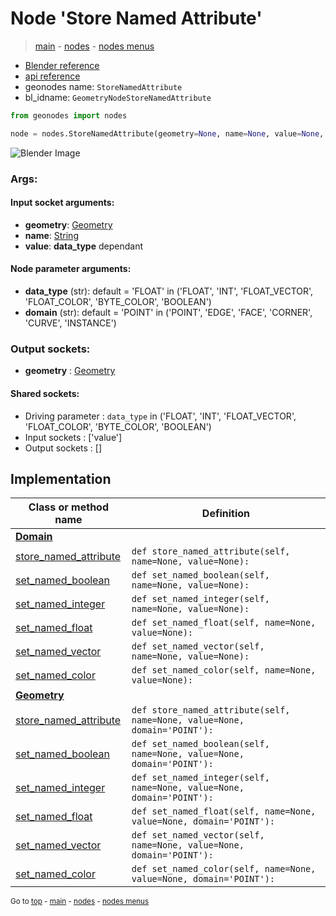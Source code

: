 # Node 'Store Named Attribute'

> [main](../structure.md) - [nodes](nodes.md) - [nodes menus](nodes_menus.md)

- [Blender reference](https://docs.blender.org/manual/en/latest/modeling/geometry_nodes/attribute/store_named_attribute.html)
- [api reference](https://docs.blender.org/api/current/bpy.types.GeometryNodeStoreNamedAttribute.html)
- geonodes name: `StoreNamedAttribute`
- bl_idname: `GeometryNodeStoreNamedAttribute`

```python
from geonodes import nodes

node = nodes.StoreNamedAttribute(geometry=None, name=None, value=None, data_type='FLOAT', domain='POINT')
```

![Blender Image](https://docs.blender.org/manual/en/latest/_images/node-types_GeometryNodeStoreNamedAttribute.webp)

### Args:

#### Input socket arguments:

- **geometry**: [Geometry](Geometry.md)
- **name**: [String](String.md)
- **value**: **data_type** dependant

#### Node parameter arguments:

- **data_type** (str): default = 'FLOAT' in ('FLOAT', 'INT', 'FLOAT_VECTOR', 'FLOAT_COLOR', 'BYTE_COLOR', 'BOOLEAN')
- **domain** (str): default = 'POINT' in ('POINT', 'EDGE', 'FACE', 'CORNER', 'CURVE', 'INSTANCE')

### Output sockets:

- **geometry** : [Geometry](Geometry.md)

#### Shared sockets:

- Driving parameter : ``data_type`` in ('FLOAT', 'INT', 'FLOAT_VECTOR', 'FLOAT_COLOR', 'BYTE_COLOR', 'BOOLEAN')
- Input sockets  : ['value']
- Output sockets : []
## Implementation

| Class or method name | Definition |
|----------------------|------------|
| **[Domain](Domain.md)** |
| [store_named_attribute](Domain.md#store_named_attribute) | `def store_named_attribute(self, name=None, value=None):` |
| [set_named_boolean](Domain.md#set_named_boolean) | `def set_named_boolean(self, name=None, value=None):` |
| [set_named_integer](Domain.md#set_named_integer) | `def set_named_integer(self, name=None, value=None):` |
| [set_named_float](Domain.md#set_named_float) | `def set_named_float(self, name=None, value=None):` |
| [set_named_vector](Domain.md#set_named_vector) | `def set_named_vector(self, name=None, value=None):` |
| [set_named_color](Domain.md#set_named_color) | `def set_named_color(self, name=None, value=None):` |
| **[Geometry](Geometry.md)** |
| [store_named_attribute](Geometry.md#store_named_attribute) | `def store_named_attribute(self, name=None, value=None, domain='POINT'):` |
| [set_named_boolean](Geometry.md#set_named_boolean) | `def set_named_boolean(self, name=None, value=None, domain='POINT'):` |
| [set_named_integer](Geometry.md#set_named_integer) | `def set_named_integer(self, name=None, value=None, domain='POINT'):` |
| [set_named_float](Geometry.md#set_named_float) | `def set_named_float(self, name=None, value=None, domain='POINT'):` |
| [set_named_vector](Geometry.md#set_named_vector) | `def set_named_vector(self, name=None, value=None, domain='POINT'):` |
| [set_named_color](Geometry.md#set_named_color) | `def set_named_color(self, name=None, value=None, domain='POINT'):` |

<sub>Go to [top](#node-Store-Named-Attribute) - [main](../structure.md) - [nodes](nodes.md) - [nodes menus](nodes_menus.md)</sub>

